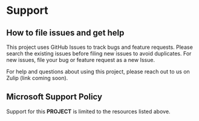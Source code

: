 # Support

## How to file issues and get help  

This project uses GitHub Issues to track bugs and feature requests. Please search the existing 
issues before filing new issues to avoid duplicates. For new issues, file your bug or 
feature request as a new Issue.

For help and questions about using this project, please reach out to us on Zulip (link coming soon).

## Microsoft Support Policy  

Support for this **PROJECT** is limited to the resources listed above.

